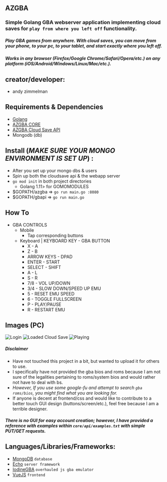 ## AZGBA

### Simple Golang GBA webserver application implementing cloud saves for `play from where you left off` functionality.

##### Play GBA games from anywhere.  With cloud saves, you can move from your phone, to your pc, to your tablet, and start exactly where you left off.

##### Works in any browser (Firefox/Google Chrome/Safari/Opera/etc.) on any platform (iOS/Android/Windows/Linux/Mac/etc.). 

## creator/developer:
  * andy zimmelman

## Requirements & Dependencies 
* [Golang](https://golang.org)
* [AZGBA CORE](https://github.com/revzim/azgba-cloudsaves)
* [AZGBA Cloud Save API](https://github.com/revzim/azgba-cloudsaves)
* Mongodb (db)

## Install (*MAKE SURE YOUR MONGO ENVIRONMENT IS SET UP*) :
* After you set up your mongo dbs & users
* Spin up both the cloudsave api & the webapp server
* `go mod init` in both project directories
  * Golang 1.11> for GOMOMODULES
* $GOPATH/azgba => ```go run main.go :8080 ```
* $GOPATH/gbapi => ```go run main.go``` 

## How To
* GBA CONTROLS
  * Mobile
    * Tap corresponding buttons
  * Keyboard | KEYBOARD KEY - GBA BUTTON
    * X - A
    * Z - B
    * ARROW KEYS - DPAD 
    * ENTER - START
    * SELECT - SHIFT
    * A - L
    * S - R
    * 7/8 - VOL UP/DOWN
    * 3/4 - SLOW DOWN/SPEED UP EMU
    * 5 - RESET EMU SPEED
    * 6 - TOGGLE FULLSCREEN
    * P - PLAY/PAUSE
    * R - RESTART EMU

## Images (PC)
![Login](https://i.imgur.com/Gno5h9T.png) 
![Loaded Cloud Save](https://i.imgur.com/WPKbXMD.png)
![Playing](https://i.imgur.com/ZxB65kV.png)

##### *Disclaimer*
* Have not touched this project in a bit, but wanted to upload it for others to use.
* I specifically have not provided the gba bios and roms because I am not sure of the legalities pertaining to roms/system bios and would rather not have to deal with bs.
* *However, If you use some google-fu and attempt to search `gba roms/bios`, you might find what you are looking for.*
* If anyone is decent at frontend/css and would like to contribute to a better touch GUI design (buttons/screen/etc.), feel free because I am a terrible designer. 

##### There is no GUI for easy account creation; however, I have provided a reference with examples within `core/api/examples.txt` with simple PUT/GET requests.

## Languages/Libraries/Frameworks:
* [MongoDB](https://www.mongodb.com/) `database`
* [Echo](https://echo.labstack.com/) `server framework`
* [IodineGBA](https://github.com/taisel/IodineGBA) `overhauled js gba emulator`
* [VueJS](https://vuejs.org/) `frontend`